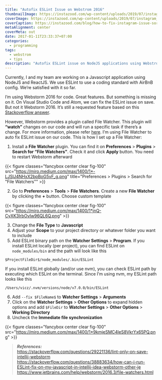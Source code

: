 ```yaml
---
title: "Autofix ESLint Issue on Webstrom 2016"
thumbnailImage: https://instazood.com/wp-content/uploads/2019/07/instagram_issue_sory_something_went_wrong-1050x550.jpg
coverImage: https://instazood.com/wp-content/uploads/2019/07/instagram_issue_sory_something_went_wrong-1050x550.jpg
coverCaption: https://instazood.com/blog/how-to-fix-instagram-issue-sorry-something-went-wrong/
metaAlignment: center
coverMeta: out
date: 2017-01-11T23:33:37+07:00
categories:
  - programming
tags:
  - webstrom
  - tips
description: "Autofix ESLint issue on NodeJS applications using Webstrom's File Watcher"
---
```


Currently, I and my team are working on a Javascript application using NodeJS and ReactJS. We use ESLint to use a coding standard with AirBnB config. We’re satisfied with it so far.

<!--more-->

I’m using Webstorm 2016 for code. Great features. But something is missing on it. On Visual Studio Code and Atom, we can fix the ESLint issue on save. But not it Webstorm 2016. It’s still a requested feature based on this [Stackoverflow answer](http://stackoverflow.com/a/29231841/2763662).

However, Webstorm provides a plugin called File Watcher. This plugin will **“watch”** changes on our code and will run a specific task if there’s a change. For more information, please refer [here](https://www.jetbrains.com/help/webstorm/2016.3/file-watchers.html). I’m using File Watcher to auto fix ESLint issue on our code. This is how I set up a File Watcher:

1. Install a **File Watcher** plugin. You can find it on **Preferences** > **Plugins** > **Search for “File Watchers"**. Check it and click **Apply** button. You need to restart Webstorm afterward

{{< figure classes="fancybox center clear fig-100" src="https://miro.medium.com/max/1400/1*-LJSlJ4NHxX2bpBoG5vF_g.png" title="Preferences > Plugins > Search for \"File Watchers\"" >}}

2. Go to **Preferences** > **Tools** > **File Watchers**. Create a new **File Watcher** by clicking the **+** button. Choose custom template

{{< figure classes="fancybox center clear fig-100" src="https://miro.medium.com/max/1400/1*jnQ-CyXK3lrbOvIw96QL6Q.png" >}}

3. Change the **File Type** to **Javascript**
4. Adjust your **Scope** to your project directory or whatever folder you want to include
5. Add ESLint binary path on the **Watcher Settings** > **Program**. If you install ESLint locally (per project), you can find ESLint on `node_modules/bin` and the path will look like this

```shell
$ProjectFileDir$/node_modules/.bin/ESLint
```

If you install ESLint globally (and/or use nvm), you can check ESLint path by executing which ESLint on the terminal. Since I’m using nvm, my ESLint path looks like this

```shell
/Users/vicz/.nvm/versions/node/v7.0.0/bin/ESLint
```

6. Add `--fix $FileName$` to **Watcher Settings** > **Arguments**
7. Click on the **Watcher Settings** > **Other Options** to expand hidden options and add `$FileDir` to **Watcher Settings** > **Other Options** > **Working Directory**
8. Uncheck the **Immediate file synchronization**

{{< figure classes="fancybox center clear fig-100" src="https://miro.medium.com/max/1400/1*9kmjeSMC4leS8VkrYx65PQ.png" >}}

> **_References:_** \
> https://stackoverflow.com/questions/29221136/lint-only-on-save-intellij-webstorm \
> https://stackoverflow.com/questions/38883634/how-can-i-run-ESLint-fix-on-my-javascript-in-intellij-idea-webstorm-other-je \
> https://www.jetbrains.com/help/webstorm/2016.3/file-watchers.html
